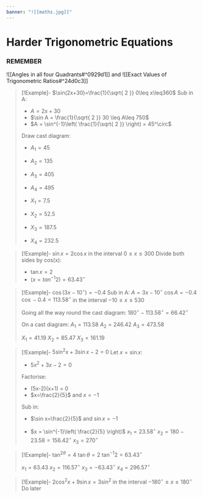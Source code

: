 ```yaml
---
banner: "![[maths.jpg]]"
---
```

# Harder Trigonometric Equations

### REMEMBER

![[Angles in all four Quadrants#^0929d1]] and ![[Exact Values of Trigonometric Ratios#^24d0c3]]

> [!Example]- $\sin(2x+30)=\frac{1}{\sqrt{ 2 }} 0\leq x\leq360$
> Sub in A:
> - $A = 2x+30$
> - $\sin A = \frac{1}{\sqrt{ 2 }} 30 \leq A\leq 750$
> - $A = \sin^{-1}\left( \frac{1}{\sqrt{ 2 }} \right) = 45^\circ$
> 
> Draw cast diagram:
> - $A_{1} = 45$
> - $A_{2} = 135$
> - $A_{3} = 405$
> - $A_{4} = 495$
> 
> - $X_{1} = 7.5$
> - $X_{2} = 52.5$
> - $X_{3} = 187.5$
> - $X_{4} = 232.5$

> [!Example]- $\sin x=2\cos x$ in the interval $0\leq x\leq 300$
> Divide both sides by cos(x):
> - $\tan x = 2$
>- $(x = tan^{-1} 2) = 63.43^\circ$

> [!Example]- $\cos(3x-10^{\circ})= -0.4$
> Sub in A:
> $A = 3x-10^\circ$
> $\cos A = -0.4$
> $\cos-0.4 = 113.58^\circ$ in the interval $-10 \leq x \leq 530$
> 
> Going all the way round the cast diagram:
> $180^\circ - 113.58^\circ = 66.42^\circ$
> 
> On a cast diagram:
> $A_{1} = 113.58$
> $A_{2} = 246.42$
> $A_{3} = 473.58$
> 
> $X_{1} = 41.19$
> $X_{2} = 85.47$
> $X_{3} = 161.19$

> [!Example]- $5\sin^2x+3\sin x-2=0$
> Let $x = \sin x$:
> - $5x^2+3x-2=0$
> 
> Factorise:
> - (5x-2)(x+1) = 0
> - $x=\frac{2}{5}$ and $x=-1$
> 
> Sub in:
> - $\sin x=\frac{2}{5}$ and $\sin x=-1$
> 
> - $x = \sin^{-1}\left( \frac{2}{5} \right)$
> $x_{1} = 23.58^\circ$
> $x_{2} = 180-23.58 = 156.42^\circ$
> $x_{3} = 270^\circ$

> [!Example]- $\tan^{2\theta}= 4$
> $\tan\theta = 2$
> $\tan^{-1}2 = 63.43^\circ$
> 
> $x_{1} = 63.43$
> $x_{2} = 116.57^\circ$
> $x_{3} = -63.43^\circ$
> $x_{4} = 296.57^\circ$

> [!Example]- $2\cos^{2}x+9\sin x=3\sin^2$ in the interval $-180^{\circ}\leq x\leq 180^\circ$
> Do later